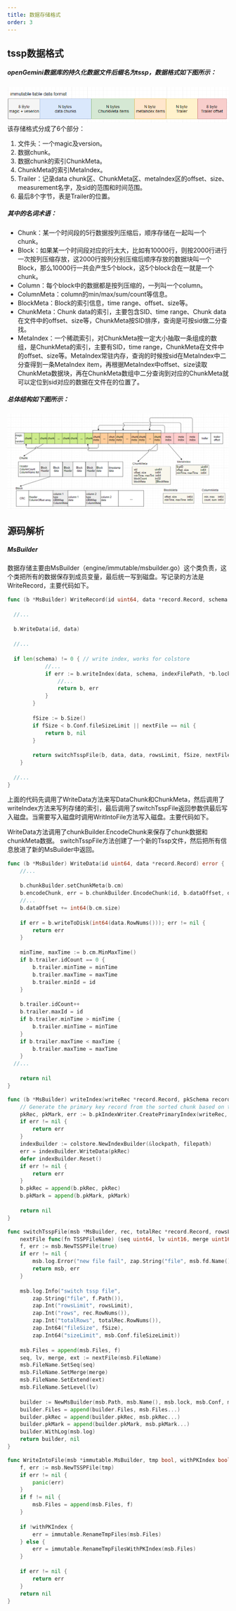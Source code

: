 ```yaml
---
title: 数据存储格式
order: 3
---
```


## tssp数据格式
##### openGemini数据库的持久化数据文件后缀名为tssp，数据格式如下图所示：
![tssp数据格式](../../../../static/img/guide/kernel/layout_1.png)
该存储格式分成了6个部分：

1. 文件头：一个magic及version。
2. 数据chunk。
3. 数据chunk的索引ChunkMeta。
4. ChunkMeta的索引MetaIndex。
5. Trailer：记录data chunk区、ChunkMeta区、metaIndex区的offset、size、measurement名字，及sid的范围和时间范围。
6. 最后8个字节，表是Trailer的位置。

##### 其中的名词术语：
- Chunk：某一个时间段的5行数据按列压缩后，顺序存储在一起叫一个chunk。
- Block：如果某一个时间段对应的行太大，比如有10000行，则按2000行进行一次按列压缩存放，这2000行按列分别压缩后顺序存放的数据块叫一个Block，那么10000行一共会产生5个block，这5个block合在一就是一个chunk。
- Column：每个block中的数据都是按列压缩的，一列叫一个column。
- ColumnMeta：column的min/max/sum/count等信息。
- BlockMeta：Block的索引信息，time range、offset、size等。
- ChunkMeta：Chunk data的索引，主要包含SID、time range、Chunk data在文件中的offset、size等，ChunkMeta按SID排序，查询是可按sid做二分查找。
- MetaIndex：一个稀疏索引，对ChunkMeta按一定大小抽取一条组成的数组，是ChunkMeta的索引，主要有SID，time range，ChunkMeta在文件中的offset、size等。MetaIndex常驻内存，查询的时候按sid在MetaIndex中二分查得到一条MetaIndex item，再根据MetaIndex中offset、size读取ChunkMeta数据块，再在ChunkMeta数组中二分查询到对应的ChunkMeta就可以定位到sid对应的数据在文件在的位置了。

##### 总体结构如下图所示：
![tssp总体结构](../../../../static/img/guide/kernel/layout_2.png)

## 源码解析

##### MsBuilder
数据存储主要由MsBuilder（engine/immutable/msbuilder.go）这个类负责，这个类把所有的数据保存到成员变量，最后统一写到磁盘。写记录的方法是WriteRecord，主要代码如下。
```go
func (b *MsBuilder) WriteRecord(id uint64, data *record.Record, schema record.Schemas, nextFile func(fn TSSPFileName) (seq uint64, lv uint16, merge uint16, ext uint16)) (*MsBuilder, error) {
  
  //...
  
  b.WriteData(id, data)
  
  //...
	
  if len(schema) != 0 { // write index, works for colstore
			//...
			if err := b.writeIndex(data, schema, indexFilePath, *b.lock); err != nil {
				//...
				return b, err
			}
		}

		fSize := b.Size()
		if fSize < b.Conf.fileSizeLimit || nextFile == nil {
			return b, nil
		}

		return switchTsspFile(b, data, data, rowsLimit, fSize, nextFile)
	}

  //...
}
```
上面的代码先调用了WriteData方法来写DataChunk和ChunkMeta，然后调用了writeIndex方法来写列存储的索引，最后调用了switchTsspFile返回参数供最后写入磁盘。当需要写入磁盘时调用WritIntoFile方法写入磁盘。主要代码如下。

WriteData方法调用了chunkBuilder.EncodeChunk来保存了chunk数据和chunkMeta数据。
switchTsspFile方法创建了一个新的Tssp文件，然后把所有信息放进了新的MsBuilder中返回。

```go
func (b *MsBuilder) WriteData(id uint64, data *record.Record) error {
	//...

	b.chunkBuilder.setChunkMeta(b.cm)
	b.encodeChunk, err = b.chunkBuilder.EncodeChunk(id, b.dataOffset, data, b.encodeChunk)
	//...
	b.dataOffset += int64(b.cm.size)

	if err = b.writeToDisk(int64(data.RowNums())); err != nil {
		return err
	}

	minTime, maxTime := b.cm.MinMaxTime()
	if b.trailer.idCount == 0 {
		b.trailer.minTime = minTime
		b.trailer.maxTime = maxTime
		b.trailer.minId = id
	}

	b.trailer.idCount++
	b.trailer.maxId = id
	if b.trailer.minTime > minTime {
		b.trailer.minTime = minTime
	}
	if b.trailer.maxTime < maxTime {
		b.trailer.maxTime = maxTime
	}
  //...

	return nil
}
```

```go
func (b *MsBuilder) writeIndex(writeRec *record.Record, pkSchema record.Schemas, filepath, lockpath string) error {
	// Generate the primary key record from the sorted chunk based on the primary key.
	pkRec, pkMark, err := b.pkIndexWriter.CreatePrimaryIndex(writeRec, pkSchema, colstore.RowsNumPerFragment)
	if err != nil {
		return err
	}
	indexBuilder := colstore.NewIndexBuilder(&lockpath, filepath)
	err = indexBuilder.WriteData(pkRec)
	defer indexBuilder.Reset()
	if err != nil {
		return err
	}
	b.pkRec = append(b.pkRec, pkRec)
	b.pkMark = append(b.pkMark, pkMark)

	return nil
}
```

```go
func switchTsspFile(msb *MsBuilder, rec, totalRec *record.Record, rowsLimit int, fSize int64,
	nextFile func(fn TSSPFileName) (seq uint64, lv uint16, merge uint16, ext uint16)) (*MsBuilder, error) {
	f, err := msb.NewTSSPFile(true)
	if err != nil {
		msb.log.Error("new file fail", zap.String("file", msb.fd.Name()), zap.Error(err))
		return msb, err
	}

	msb.log.Info("switch tssp file",
		zap.String("file", f.Path()),
		zap.Int("rowsLimit", rowsLimit),
		zap.Int("rows", rec.RowNums()),
		zap.Int("totalRows", totalRec.RowNums()),
		zap.Int64("fileSize", fSize),
		zap.Int64("sizeLimit", msb.Conf.fileSizeLimit))

	msb.Files = append(msb.Files, f)
	seq, lv, merge, ext := nextFile(msb.FileName)
	msb.FileName.SetSeq(seq)
	msb.FileName.SetMerge(merge)
	msb.FileName.SetExtend(ext)
	msb.FileName.SetLevel(lv)

	builder := NewMsBuilder(msb.Path, msb.Name(), msb.lock, msb.Conf, msb.MaxIds, msb.FileName, msb.tier, msb.sequencer, rec.Len())
	builder.Files = append(builder.Files, msb.Files...)
	builder.pkRec = append(builder.pkRec, msb.pkRec...)
	builder.pkMark = append(builder.pkMark, msb.pkMark...)
	builder.WithLog(msb.log)
	return builder, nil
}
```

```go
func WriteIntoFile(msb *immutable.MsBuilder, tmp bool, withPKIndex bool) error {
	f, err := msb.NewTSSPFile(tmp)
	if err != nil {
		panic(err)
	}
	if f != nil {
		msb.Files = append(msb.Files, f)
	}

	if !withPKIndex {
		err = immutable.RenameTmpFiles(msb.Files)
	} else {
		err = immutable.RenameTmpFilesWithPKIndex(msb.Files)
	}

	if err != nil {
		return err
	}
	return nil
}
```